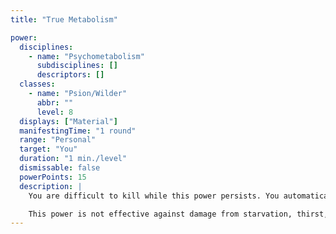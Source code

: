 ```yaml
---
title: "True Metabolism"

power:
  disciplines:
    - name: "Psychometabolism"
      subdisciplines: []
      descriptors: []
  classes:
    - name: "Psion/Wilder"
      abbr: ""
      level: 8
  displays: ["Material"]
  manifestingTime: "1 round"
  range: "Personal"
  target: "You"
  duration: "1 min./level"
  dismissable: false
  powerPoints: 15
  description: |
    You are difficult to kill while this power persists. You automatically heal damage at the rate of 10 hit points per round.

    This power is not effective against damage from starvation, thirst, or suffocation. Also, attack forms that don't deal hit point damage (for example, most poisons) ignore true metabolism. You can also use this power to regrow lost portions of your body and to reattach severed limbs or body parts, if you do nothing but concentrate on regrowing the lost body part or reattaching the severed limb for the duration of the power. You do not gain the benefits described earlier when you manifest true metabolism for this purpose. You must have a Constitution score to gain any of this power's benefits.
---
```

